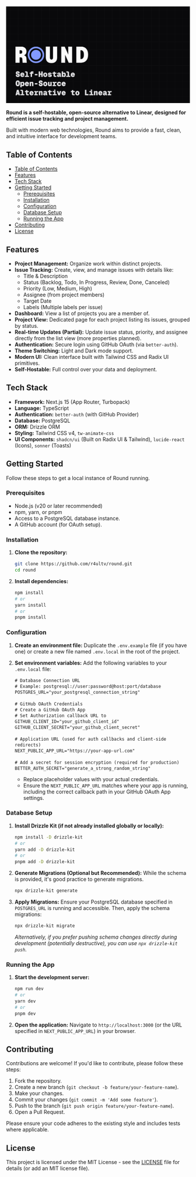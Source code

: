 ![Round og image](./public/og-image.png)

**Round is a self-hostable, open-source alternative to Linear, designed for efficient issue tracking and project management.**

Built with modern web technologies, Round aims to provide a fast, clean, and intuitive interface for development teams.

## Table of Contents

- [Table of Contents](#table-of-contents)
- [Features](#features)
- [Tech Stack](#tech-stack)
- [Getting Started](#getting-started)
  - [Prerequisites](#prerequisites)
  - [Installation](#installation)
  - [Configuration](#configuration)
  - [Database Setup](#database-setup)
  - [Running the App](#running-the-app)
- [Contributing](#contributing)
- [License](#license)

## Features

- **Project Management:** Organize work within distinct projects.
- **Issue Tracking:** Create, view, and manage issues with details like:
  - Title & Description
  - Status (Backlog, Todo, In Progress, Review, Done, Canceled)
  - Priority (Low, Medium, High)
  - Assignee (from project members)
  - Target Date
  - Labels (Multiple labels per issue)
- **Dashboard:** View a list of projects you are a member of.
- **Project View:** Dedicated page for each project listing its issues, grouped by status.
- **Real-time Updates (Partial):** Update issue status, priority, and assignee directly from the list view (more properties planned).
- **Authentication:** Secure login using GitHub OAuth (via `better-auth`).
- **Theme Switching:** Light and Dark mode support.
- **Modern UI:** Clean interface built with Tailwind CSS and Radix UI primitives.
- **Self-Hostable:** Full control over your data and deployment.

## Tech Stack

- **Framework:** Next.js 15 (App Router, Turbopack)
- **Language:** TypeScript
- **Authentication:** `better-auth` (with GitHub Provider)
- **Database:** PostgreSQL
- **ORM:** Drizzle ORM
- **Styling:** Tailwind CSS v4, `tw-animate-css`
- **UI Components:** `shadcn/ui` (Built on Radix UI & Tailwind), `lucide-react` (Icons), `sonner` (Toasts)

## Getting Started

Follow these steps to get a local instance of Round running.

### Prerequisites

- Node.js (v20 or later recommended)
- npm, yarn, or pnpm
- Access to a PostgreSQL database instance.
- A GitHub account (for OAuth setup).

### Installation

1.  **Clone the repository:**

    ```bash
    git clone https://github.com/r4ultv/round.git
    cd round
    ```

2.  **Install dependencies:**
    ```bash
    npm install
    # or
    yarn install
    # or
    pnpm install
    ```

### Configuration

1.  **Create an environment file:**
    Duplicate the `.env.example` file (if you have one) or create a new file named `.env.local` in the root of the project.

2.  **Set environment variables:**
    Add the following variables to your `.env.local` file:

    ```env
    # Database Connection URL
    # Example: postgresql://user:password@host:port/database
    POSTGRES_URL="your_postgresql_connection_string"

    # GitHub OAuth Credentials
    # Create a GitHub OAuth App
    # Set Authorization callback URL to
    GITHUB_CLIENT_ID="your_github_client_id"
    GITHUB_CLIENT_SECRET="your_github_client_secret"

    # Application URL (used for auth callbacks and client-side redirects)
    NEXT_PUBLIC_APP_URL="https://your-app-url.com"

    # Add a secret for session encryption (required for production)
    BETTER_AUTH_SECRET="generate_a_strong_random_string"
    ```

    - Replace placeholder values with your actual credentials.
    - Ensure the `NEXT_PUBLIC_APP_URL` matches where your app is running, including the correct callback path in your GitHub OAuth App settings.

### Database Setup

1.  **Install Drizzle Kit (if not already installed globally or locally):**

    ```bash
    npm install -D drizzle-kit
    # or
    yarn add -D drizzle-kit
    # or
    pnpm add -D drizzle-kit
    ```

2.  **Generate Migrations (Optional but Recommended):**
    While the schema is provided, it's good practice to generate migrations.

    ```bash
    npx drizzle-kit generate
    ```

3.  **Apply Migrations:**
    Ensure your PostgreSQL database specified in `POSTGRES_URL` is running and accessible. Then, apply the schema migrations:
    ```bash
    npx drizzle-kit migrate
    ```
    _Alternatively, if you prefer pushing schema changes directly during development (potentially destructive), you can use `npx drizzle-kit push`._

### Running the App

1.  **Start the development server:**

    ```bash
    npm run dev
    # or
    yarn dev
    # or
    pnpm dev
    ```

2.  **Open the application:**
    Navigate to `http://localhost:3000` (or the URL specified in `NEXT_PUBLIC_APP_URL`) in your browser.

## Contributing

Contributions are welcome! If you'd like to contribute, please follow these steps:

1.  Fork the repository.
2.  Create a new branch (`git checkout -b feature/your-feature-name`).
3.  Make your changes.
4.  Commit your changes (`git commit -m 'Add some feature'`).
5.  Push to the branch (`git push origin feature/your-feature-name`).
6.  Open a Pull Request.

Please ensure your code adheres to the existing style and includes tests where applicable.

## License

This project is licensed under the MIT License - see the [LICENSE](LICENSE) file for details (or add an MIT license file).
